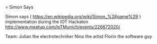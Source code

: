 = Simon Says

Simon says ( https://en.wikipedia.org/wiki/Simon_%28game%29 ) implementation during the IOT Hackaton
http://www.meetup.com/IoTMunich/events/226672020/

Team:
Julian the electrotechniker
Nino the artist
Florin the software guy



